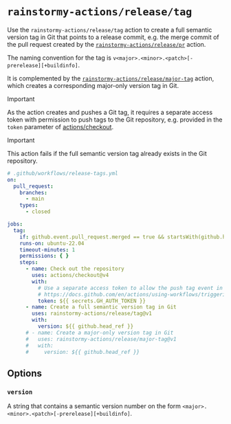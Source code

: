 # `rainstormy-actions/release/tag`

Use the `rainstormy-actions/release/tag` action to create a full semantic
version tag in Git that points to a release commit, e.g. the merge commit of the
pull request created by the [`rainstormy-actions/release/pr`](../pr/README.md)
action.

The naming convention for the tag
is `v<major>.<minor>.<patch>[-prerelease][+buildinfo]`.

It is complemented by
the [`rainstormy-actions/release/major-tag`](../major-tag/README.md) action,
which creates a corresponding major-only version tag in Git.

> [!IMPORTANT]  
> As the action creates and pushes a Git tag, it requires a separate access
> token with permission to push tags to the Git repository, e.g. provided in
> the `token` parameter
> of [actions/checkout](https://github.com/actions/checkout).

> [!IMPORTANT]  
> This action fails if the full semantic version tag already exists in the Git
> repository.

```yaml
# .github/workflows/release-tags.yml
on:
  pull_request:
    branches:
      - main
    types:
      - closed

jobs:
  tag:
    if: github.event.pull_request.merged == true && startsWith(github.head_ref, 'release/')
    runs-on: ubuntu-22.04
    timeout-minutes: 1
    permissions: { }
    steps:
      - name: Check out the repository
        uses: actions/checkout@v4
        with:
          # Use a separate access token to allow the push tag event in this workflow to trigger subsequent workflows, e.g. to create a GitHub release and to publish an npm package.
          # https://docs.github.com/en/actions/using-workflows/triggering-a-workflow#triggering-a-workflow-from-a-workflow
          token: ${{ secrets.GH_AUTH_TOKEN }}
      - name: Create a full semantic version tag in Git
        uses: rainstormy-actions/release/tag@v1
        with:
          version: ${{ github.head_ref }}
      # - name: Create a major-only version tag in Git
      #   uses: rainstormy-actions/release/major-tag@v1
      #   with:
      #     version: ${{ github.head_ref }}
```

## Options
### `version`
A string that contains a semantic version number on the
form `<major>.<minor>.<patch>[-prerelease][+buildinfo]`.
